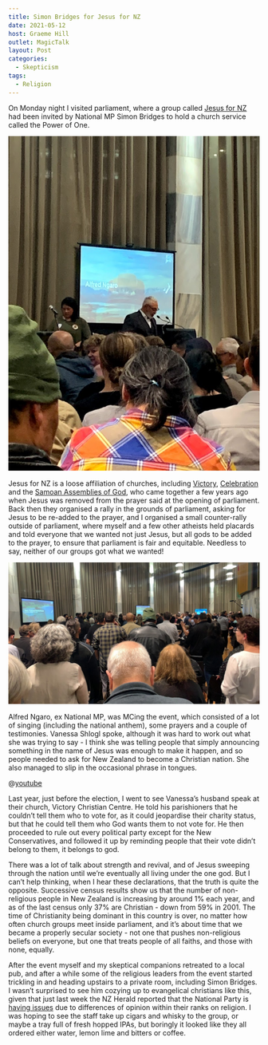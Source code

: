 ```yaml
---
title: Simon Bridges for Jesus for NZ
date: 2021-05-12
host: Graeme Hill
outlet: MagicTalk
layout: Post
categories:
  - Skepticism
tags:
  - Religion
---
```


On Monday night I visited parliament, where a group called [Jesus for NZ](https://www.jesusfornz.org/) had been invited by National MP Simon Bridges to hold a church service called the Power of One.

<!-- more -->

![Congregation](./image1.png)

Jesus for NZ is a loose affiliation of churches, including [Victory](https://victorychristiancentre.co.nz/), [Celebration](http://www.celebration.org.nz/) and the [Samoan Assemblies of God](https://www.facebook.com/Wellington-Samoan-AOG-New-Zealand-173625589699/), who came together a few years ago when Jesus was removed from the prayer said at the opening of parliament. Back then they organised a rally in the grounds of parliament, asking for Jesus to be re-added to the prayer, and I organised a small counter-rally outside of parliament, where myself and a few other atheists held placards and told everyone that we wanted not just Jesus, but all gods to be added to the prayer, to ensure that parliament is fair and equitable. Needless to say, neither of our groups got what we wanted!

![Alfred Ngaro](./image2.png)

Alfred Ngaro, ex National MP, was MCing the event, which consisted of a lot of singing (including the national anthem), some prayers and a couple of testimonies. Vanessa Shlogl spoke, although it was hard to work out what she was trying to say - I think she was telling people that simply announcing something in the name of Jesus was enough to make it happen, and so people needed to ask for New Zealand to become a Christian nation. She also managed to slip in the occasional phrase in tongues.

@[youtube](https://youtu.be/Jkegmee0tr8?t=2790)

Last year, just before the election, I went to see Vanessa’s husband speak at their church, Victory Christian Centre. He told his parishioners that he couldn’t tell them who to vote for, as it could jeopardise their charity status, but that he could tell them who God wants them to not vote for. He then proceeded to rule out every political party except for the New Conservatives, and followed it up by reminding people that their vote didn’t belong to them, it belongs to god.

There was a lot of talk about strength and revival, and of Jesus sweeping through the nation until we’re eventually all living under the one god. But I can’t help thinking, when I hear these declarations, that the truth is quite the opposite. Successive census results show us that the number of non-religious people in New Zealand is increasing by around 1% each year, and as of the last census only 37% are Christian - down from 59% in 2001. The time of Christianity being dominant in this country is over, no matter how often church groups meet inside parliament, and it’s about time that we became a properly secular society - not one that pushes non-religious beliefs on everyone, but one that treats people of all faiths, and those with none, equally.

After the event myself and my skeptical companions retreated to a local pub, and after a while some of the religious leaders from the event started trickling in and heading upstairs to a private room, including Simon Bridges. I wasn’t surprised to see him cozying up to evangelical christians like this, given that just last week the NZ Herald reported that the National Party is [having issues](https://www.nzherald.co.nz/nz/bill-ralston-national-party-fracturing-along-religious-lines/55AUSY4EZP2MEZIHMA4CEYOE64/) due to differences of opinion within their ranks on religion. I was hoping to see the staff take up cigars and whisky to the group, or maybe a tray full of fresh hopped IPAs, but boringly it looked like they all ordered either water, lemon lime and bitters or coffee.
